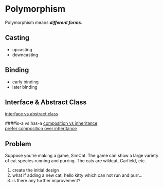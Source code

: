 Polymorphism
============

Polymorphism means ***different forms***.

Casting
-------
* upcasting
* downcasting

Binding
-------
* early binding
* later binding

Interface & Abstract Class
--------------------------
[interface vs abstract class](http://stackoverflow.com/questions/761194/interface-vs-abstract-class-general-oo)

####is-a vs has-a
[composition vs inheritance](https://www.thoughtworks.com/insights/blog/composition-vs-inheritance-how-choose)  
[prefer composition over inheritance](http://stackoverflow.com/questions/49002/prefer-composition-over-inheritance)

Problem
-------
Suppose you're making a game, SimCat. The game can show a large variety of cat species running and purring. The cats are wildcat, Garfield, etc.
1. create the initial design  
2. what if adding a new cat, hello kitty which can not run and purr...  
3. is there any further improvement?
